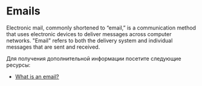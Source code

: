 # Emails

Electronic mail, commonly shortened to “email,” is a communication method that uses electronic devices to deliver messages across computer networks. "Email" refers to both the delivery system and individual messages that are sent and received.

Для получения дополнительной информации посетите следующие ресурсы:

- [What is an email?](https://www.cloudflare.com/learning/email-security/what-is-email/)
